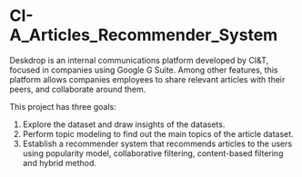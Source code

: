 # CI-A_Articles_Recommender_System
Deskdrop is an internal communications platform developed by CI&T, focused in companies using Google G Suite. Among other features, this platform allows companies employees to share relevant articles with their peers, and collaborate around them.

This project has three goals:
1. Explore the dataset and draw insights of the datasets.
2. Perform topic modeling to find out the main topics of the article dataset.
3. Establish a recommender system that recommends articles to the users using popularity model, collaborative filtering, content-based filtering and hybrid method.
